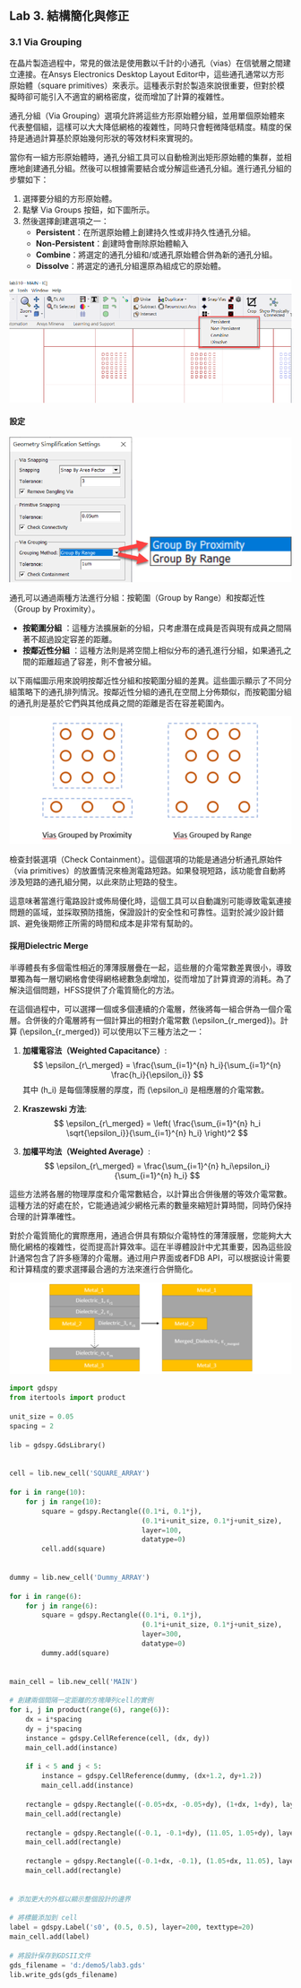 Lab 3. 結構簡化與修正
---

### 3.1 Via Grouping

在晶片製造過程中，常見的做法是使用數以千計的小通孔（vias）在信號層之間建立連接。在Ansys Electronics Desktop Layout Editor中，這些通孔通常以方形原始體（square primitives）來表示。這種表示對於製造來說很重要，但對於模擬時卻可能引入不適宜的網格密度，從而增加了計算的複雜性。

通孔分組（Via Grouping）選項允許將這些方形原始體分組，並用單個原始體來代表整個組，這樣可以大大降低網格的複雜性，同時只會輕微降低精度。精度的保持是通過計算基於原始幾何形狀的等效材料來實現的。

當你有一組方形原始體時，通孔分組工具可以自動檢測出矩形原始體的集群，並相應地創建通孔分組。然後可以根據需要結合或分解這些通孔分組。進行通孔分組的步驟如下：

1. 選擇要分組的方形原始體。
2. 點擊 Via Groups 按鈕，如下圖所示。
3. 然後選擇創建選項之一：
    - **Persistent**：在所選原始體上創建持久性或非持久性通孔分組。
    - **Non-Persistent**：創建時會刪除原始體輸入
    - **Combine**：將選定的通孔分組和/或通孔原始體合併為新的通孔分組。
    - **Dissolve**：將選定的通孔分組還原為組成它的原始體。

![2024-04-12_15-18-58](/assets/2024-04-12_15-18-58.png)

#### 設定

![2024-04-12_14-40-18](/assets/2024-04-12_14-40-18.png)


通孔可以通過兩種方法進行分組：按範圍（Group by Range）和按鄰近性（Group by Proximity）。 
- **按範圍分組** ：這種方法擴展新的分組，只考慮潛在成員是否與現有成員之間隔著不超過設定容差的距離。 
- **按鄰近性分組** ：這種方法則是將空間上相似分布的通孔進行分組，如果通孔之間的距離超過了容差，則不會被分組。

以下兩幅圖示用來說明按鄰近性分組和按範圍分組的差異。這些圖示顯示了不同分組策略下的通孔排列情況。按鄰近性分組的通孔在空間上分佈類似，而按範圍分組的通孔則是基於它們與其他成員之間的距離是否在容差範圍內。

![2024-04-12_15-06-43](/assets/2024-04-12_15-06-43.png)

檢查封裝選項（Check Containment）。這個選項的功能是通過分析通孔原始件（via primitives）的放置情況來檢測電路短路。如果發現短路，該功能會自動將涉及短路的通孔組分開，以此來防止短路的發生。

這意味著當進行電路設計或佈局優化時，這個工具可以自動識別可能導致電氣連接問題的區域，並採取預防措施，保證設計的安全性和可靠性。這對於減少設計錯誤、避免後期修正所需的時間和成本是非常有幫助的。


#### 採用Dielectric Merge
半導體長有多個電性相近的薄薄膜層疊在一起，這些層的介電常數差異很小，導致單獨為每一層切網格會使得網格總數急劇增加，從而增加了計算資源的消耗。為了解決這個問題，HFSS提供了介電質簡化的方法。

在這個過程中，可以選擇一個或多個連續的介電層，然後將每一組合併為一個介電層。合併後的介電層將有一個計算出的相對介電常數 \(\epsilon_{r\_merged}\)。計算 \(\epsilon_{r\_merged}\) 可以使用以下三種方法之一：

1. **加權電容法（Weighted Capacitance）**:
   $$
   \epsilon_{r\_merged} = \frac{\sum_{i=1}^{n} h_i}{\sum_{i=1}^{n} \frac{h_i}{\epsilon_i}}
   $$
   其中 \(h_i\) 是每個薄膜層的厚度，而 \(\epsilon_i\) 是相應層的介電常數。

2. **Kraszewski 方法**:
   $$
   \epsilon_{r\_merged} = \left( \frac{\sum_{i=1}^{n} h_i \sqrt{\epsilon_i}}{\sum_{i=1}^{n} h_i} \right)^2
   $$

3. **加權平均法（Weighted Average）**:
   $$
   \epsilon_{r\_merged} = \frac{\sum_{i=1}^{n} h_i\epsilon_i}{\sum_{i=1}^{n} h_i}
   $$


這些方法將各層的物理厚度和介電常數結合，以計算出合併後層的等效介電常數。這種方法的好處在於，它能通過減少網格元素的數量來縮短計算時間，同時仍保持合理的計算準確性。

對於介電質簡化的實際應用，通過合併具有類似介電特性的薄薄膜層，您能夠大大簡化網格的複雜性，從而提高計算效率。這在半導體設計中尤其重要，因為這些設計通常包含了許多極薄的介電層。通过用户界面或者FDB API，可以根据设计需要和计算精度的要求選擇最合適的方法來進行合併簡化。

![2024-03-23_20-16-16](/assets/2024-03-23_20-16-16.png)


```python
import gdspy
from itertools import product

unit_size = 0.05  
spacing = 2   

lib = gdspy.GdsLibrary()


cell = lib.new_cell('SQUARE_ARRAY')

for i in range(10):
    for j in range(10):
        square = gdspy.Rectangle((0.1*i, 0.1*j), 
                                 (0.1*i+unit_size, 0.1*j+unit_size),
                                 layer=100, 
                                 datatype=0)
        cell.add(square)


dummy = lib.new_cell('Dummy_ARRAY')

for i in range(6):
    for j in range(6):
        square = gdspy.Rectangle((0.1*i, 0.1*j), 
                                 (0.1*i+unit_size, 0.1*j+unit_size),
                                 layer=300, 
                                 datatype=0)
        dummy.add(square)


main_cell = lib.new_cell('MAIN')

# 創建兩個間隔一定距離的方塊陣列cell的實例
for i, j in product(range(6), range(6)):
    dx = i*spacing
    dy = j*spacing
    instance = gdspy.CellReference(cell, (dx, dy))
    main_cell.add(instance)
    
    if i < 5 and j < 5:
        instance = gdspy.CellReference(dummy, (dx+1.2, dy+1.2))
        main_cell.add(instance)

    rectangle = gdspy.Rectangle((-0.05+dx, -0.05+dy), (1+dx, 1+dy), layer=200, datatype=0)
    main_cell.add(rectangle)

    rectangle = gdspy.Rectangle((-0.1, -0.1+dy), (11.05, 1.05+dy), layer=300, datatype=0)
    main_cell.add(rectangle)

    rectangle = gdspy.Rectangle((-0.1+dx, -0.1), (1.05+dx, 11.05), layer=300, datatype=0)
    main_cell.add(rectangle)


# 添加更大的外框以顯示整個設計的邊界

# 將標籤添加到 cell
label = gdspy.Label('s0', (0.5, 0.5), layer=200, texttype=20)
main_cell.add(label)

# 將設計保存到GDSII文件
gds_filename = 'd:/demo5/lab3.gds'
lib.write_gds(gds_filename)

```